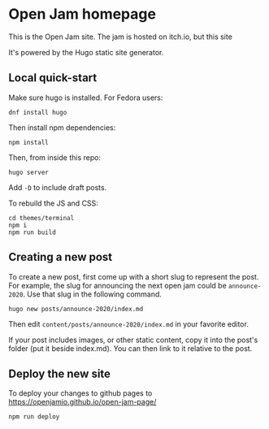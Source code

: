 # Open Jam homepage

This is the Open Jam site.  The jam is hosted on itch.io, but this site 

It's powered by the Hugo static site generator.

## Local quick-start


Make sure hugo is installed.  For Fedora users:
```
dnf install hugo
```

Then install npm dependencies:

```
npm install
```

Then, from inside this repo:

```
hugo server
```

Add `-D` to include draft posts.

To rebuild the JS and CSS:

```
cd themes/terminal
npm i
npm run build
```

## Creating a new post

To create a new post, first come up with a short slug to represent the post.  For example, the slug for announcing the next open jam could be `announce-2020`.  Use that slug in the following command.

```
hugo new posts/announce-2020/index.md
```

Then edit `content/posts/announce-2020/index.md` in your favorite editor.

If your post includes images, or other static content, copy it into the post's folder (put it beside index.md).  You can then link to it relative to the post.

## Deploy the new site
To deploy your changes to github pages to https://openjamio.github.io/open-jam-page/

```
npm run deploy
```
